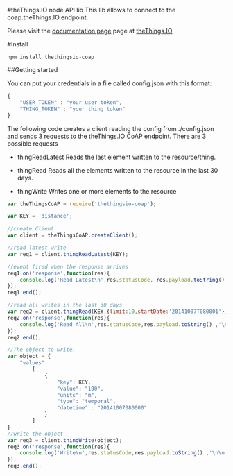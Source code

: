#theThings.IO node API lib
This lib allows to connect to the coap.theThings.IO endpoint.

Please visit the [documentation page](https://developers.thethings.io) page at [theThings.IO](https://thethings.io)


#Install
```
npm install thethingsio-coap
```

##Getting started

You can put your credentials in a file called config.json with this format:

```js
{
    "USER_TOKEN" : "your user token",
    "THING_TOKEN" : "your thing token"
}
```

The following code creates a client reading the config from ./config.json and sends 3 requests to the theThings.IO
 CoAP endpoint. There are 3 possible requests

  * thingReadLatest Reads the last element written to the resource/thing.

  * thingRead Reads all the elements written to the resource in the last 30 days.

  * thingWrite Writes one or more elements to the resource

```js
var theThingsCoAP = require('thethingsio-coap');

var KEY = 'distance';

//create Client
var client = theThingsCoAP.createClient();

//read latest write
var req1 = client.thingReadLatest(KEY);

//event fired when the response arrives
req1.on('response',function(res){
    console.log('Read Latest\n',res.statusCode, res.payload.toString(),'\n\n');
});
req1.end();

//read all writes in the last 30 days
var req2 = client.thingRead(KEY,{limit:10,startDate:'20141007T080001'});
req2.on('response',function(res){
    console.log('Read All\n',res.statusCode,res.payload.toString() ,'\n\n');
});
req2.end();

//The object to write.
var object = {
    "values":
        [
            {
                "key": KEY,
                "value": "100",
                "units": "m",
                "type": "temporal",
                "datetime" : "20141007080000"
            }
        ]
}
//write the object
var req3 = client.thingWrite(object);
req3.on('response',function(res){
    console.log('Write\n',res.statusCode,res.payload.toString() ,'\n\n');
});
req3.end();
```
